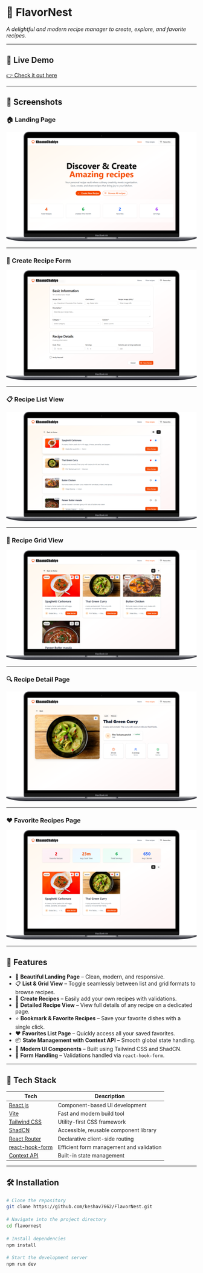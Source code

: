 # 🍳 FlavorNest

_A delightful and modern recipe manager to create, explore, and favorite recipes._

---

## 🚀 Live Demo

<a href="https://flavournest1.vercel.app/" target="_blank" rel="noopener noreferrer">👉 Check it out here</a>

---

## 📸 Screenshots

### 🏠 Landing Page

![Landing Page](./frontend/src/assets/screenshots/landingpage.png)

---

### 📝 Create Recipe Form

![Create Recipe Form](./frontend/src/assets/screenshots/createform.png)

---

### 📋 Recipe List View

![List View](./frontend/src/assets/screenshots/listview.png)

---

### 🧱 Recipe Grid View

![Grid View](./frontend/src/assets/screenshots/gridview.png)

---

### 🔍 Recipe Detail Page

![Recipe Detail](./frontend/src/assets/screenshots/detailview.png)

---

### ❤️ Favorite Recipes Page

![Favorites](./frontend/src/assets/screenshots/favorite.png)

---

## 🧠 Features

- 🏡 **Beautiful Landing Page** – Clean, modern, and responsive.
- 📋 **List & Grid View** – Toggle seamlessly between list and grid formats to browse recipes.
- 🍲 **Create Recipes** – Easily add your own recipes with validations.
- 📖 **Detailed Recipe View** – View full details of any recipe on a dedicated page.
- ⭐ **Bookmark & Favorite Recipes** – Save your favorite dishes with a single click.
- ❤️ **Favorites List Page** – Quickly access all your saved favorites.
- 📦 **State Management with Context API** – Smooth global state handling.
- 💅 **Modern UI Components** – Built using Tailwind CSS and ShadCN.
- 🧰 **Form Handling** – Validations handled via `react-hook-form`.

---

## 🔧 Tech Stack

| Tech                                                 | Description                              |
| ---------------------------------------------------- | ---------------------------------------- |
| [React.js](https://reactjs.org/)                     | Component-based UI development           |
| [Vite](https://vitejs.dev/)                          | Fast and modern build tool               |
| [Tailwind CSS](https://tailwindcss.com/)             | Utility-first CSS framework              |
| [ShadCN](https://ui.shadcn.dev/)                     | Accessible, reusable component library   |
| [React Router](https://reactrouter.com/)             | Declarative client-side routing          |
| [react-hook-form](https://react-hook-form.com/)      | Efficient form management and validation |
| [Context API](https://reactjs.org/docs/context.html) | Built-in state management                |

---

## 🛠️ Installation

```bash
# Clone the repository
git clone https://github.com/keshav7662/FlavorNest.git

# Navigate into the project directory
cd flavornest

# Install dependencies
npm install

# Start the development server
npm run dev
```
